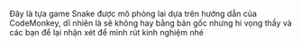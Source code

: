 Đây là tựa game Snake được mô phỏng lai dựa trên hướng dẫn của CodeMonkey, dĩ nhiên là sẽ không hay bằng bản gốc nhưng hi vọng thầy và các bạn để lại nhận xét để mình rút kinh nghiệm nhé

